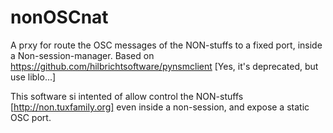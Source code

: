 # nonOSCnat
A prxy for route the OSC messages of the NON-stuffs to a fixed port, inside a Non-session-manager.
Based on https://github.com/hilbrichtsoftware/pynsmclient [Yes, it's deprecated, but use liblo...]

This software si intented of allow control the NON-stuffs [http://non.tuxfamily.org] even inside a non-session, and expose a static OSC port.
